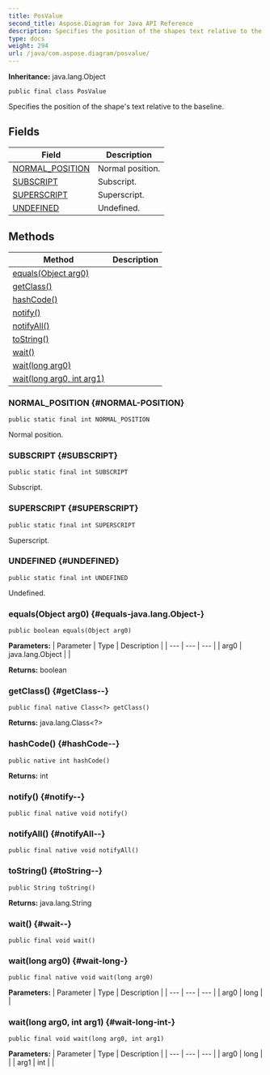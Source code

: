 ```yaml
---
title: PosValue
second_title: Aspose.Diagram for Java API Reference
description: Specifies the position of the shapes text relative to the baseline.
type: docs
weight: 294
url: /java/com.aspose.diagram/posvalue/
---
```


**Inheritance:**
java.lang.Object
```
public final class PosValue
```

Specifies the position of the shape's text relative to the baseline.
## Fields

| Field | Description |
| --- | --- |
| [NORMAL_POSITION](#NORMAL-POSITION) | Normal position. |
| [SUBSCRIPT](#SUBSCRIPT) | Subscript. |
| [SUPERSCRIPT](#SUPERSCRIPT) | Superscript. |
| [UNDEFINED](#UNDEFINED) | Undefined. |
## Methods

| Method | Description |
| --- | --- |
| [equals(Object arg0)](#equals-java.lang.Object-) |  |
| [getClass()](#getClass--) |  |
| [hashCode()](#hashCode--) |  |
| [notify()](#notify--) |  |
| [notifyAll()](#notifyAll--) |  |
| [toString()](#toString--) |  |
| [wait()](#wait--) |  |
| [wait(long arg0)](#wait-long-) |  |
| [wait(long arg0, int arg1)](#wait-long-int-) |  |
### NORMAL_POSITION {#NORMAL-POSITION}
```
public static final int NORMAL_POSITION
```


Normal position.

### SUBSCRIPT {#SUBSCRIPT}
```
public static final int SUBSCRIPT
```


Subscript.

### SUPERSCRIPT {#SUPERSCRIPT}
```
public static final int SUPERSCRIPT
```


Superscript.

### UNDEFINED {#UNDEFINED}
```
public static final int UNDEFINED
```


Undefined.

### equals(Object arg0) {#equals-java.lang.Object-}
```
public boolean equals(Object arg0)
```




**Parameters:**
| Parameter | Type | Description |
| --- | --- | --- |
| arg0 | java.lang.Object |  |

**Returns:**
boolean
### getClass() {#getClass--}
```
public final native Class<?> getClass()
```




**Returns:**
java.lang.Class<?>
### hashCode() {#hashCode--}
```
public native int hashCode()
```




**Returns:**
int
### notify() {#notify--}
```
public final native void notify()
```




### notifyAll() {#notifyAll--}
```
public final native void notifyAll()
```




### toString() {#toString--}
```
public String toString()
```




**Returns:**
java.lang.String
### wait() {#wait--}
```
public final void wait()
```




### wait(long arg0) {#wait-long-}
```
public final native void wait(long arg0)
```




**Parameters:**
| Parameter | Type | Description |
| --- | --- | --- |
| arg0 | long |  |

### wait(long arg0, int arg1) {#wait-long-int-}
```
public final void wait(long arg0, int arg1)
```




**Parameters:**
| Parameter | Type | Description |
| --- | --- | --- |
| arg0 | long |  |
| arg1 | int |  |

